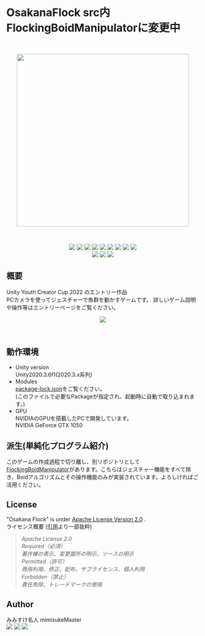 # OsakanaFlock src内FlockingBoidManipulatorに変更中
<br><p align="center">
<img src="https://user-images.githubusercontent.com/81568941/188664081-43ba3a7b-7be9-4795-883f-4e51d3c2c28a.png" width="450px"></p>
<br><p align="center">
    <img src="https://img.shields.io/badge/build-passing-test.svg?&logo=github">
    [<img src="https://img.shields.io/github/stars/mimisukeMaster/FlockingBoidManipulator?color=yellow&logo=github">](https://github.com/mimisukeMaster/HandPoseBarracuda-Gesture-Boids/star)
    [<img src="https://img.shields.io/badge/PRs-welcome-orange">](https://github.com/mimisukeMaster/HandPoseBarracuda-Gesture-Boids/pulls)
    [<img  src="https://img.shields.io/hexpm/l/plug?color=red&logo=apache">](https://www.apache.org/licenses/)
    <img src="https://img.shields.io/badge/Unity%202020.x-supported-blue.svg?&logo=unity">
    <img src="https://img.shields.io/badge/build Windows-successed-succeess.svg?&logo=windows"> 
    <img src="https://img.shields.io/badge/build WebGL-successed-succeess.svg?&logo=webgl">
    <img src="https://img.shields.io/github/repo-size/mimisukeMaster/FlockingBoidManipulator?color=ff69b4">
    [<img src="https://img.shields.io/static/v1?logo=visualstudiocode&label=&message=Open%20in%20Visual%20Studio%20Code&labelColor=2c2c32&color=007acc&logoColor=007acc">](https://open.vscode.dev/mimisukeMaster/HandPoseBarracuda-Gasture-Boids)<br>
    <img src="https://img.shields.io/github/v/release/mimisukeMaster/FlockingBoidManipulator?color=green&include_prereleases&logo=gitbook&logoColor=white">
    <img src="https://img.shields.io/github/release-date/mimisukeMaster/FlockingBoidManipulator?color=yellowgreen">
    <img src="https://img.shields.io/github/downloads/mimisukeMaster/FlockingBoidManipulator/total?color=ff6"><br>
    </p>


## 概要
Unity Youth Creator Cup 2022 のエントリー作品<br> 
PCカメラを使ってジェスチャーで魚群を動かすゲームです。
詳しいゲーム説明や操作等はエントリーページをご覧ください。
<br><p align="center">
    [<img src="https://img.shields.io/badge/Unity Youth Creator Cup 2022-Osakana Flock-blue?style=for-the-badge&logo=unity">](https://uycc.unity3d.jp/entry/2022/1545)
</p><br>
 


## 動作環境
- Unity version<br>
Unity2020.3.6f1(2020.3.x系列)
- Modules <br>
[package-lock.json](/Package-lock.json)をご覧ください。<br>
(このファイルで必要なPackageが指定され、起動時に自動で取り込まれます。)
- GPU<br>
NVIDIAのGPUを搭載したPCで開発しています。<br>
NVIDIA GeForce GTX 1050

## 派生(単純化プログラム紹介)
このゲームの作成過程で切り離し、別リポジトリとして[FlockingBoidManipulator](https://github.com/mimisukeMaster/FlockingBoidManipulator)があります。こちらはジェスチャー機能をすべて除き、Boidアルゴリズムとその操作機能のみが実装されています。よろしければご活用ください。

## License
"Osakana Flock" is under [Apache License Version 2.0](https://www.apache.org/licenses/) .<br>
ライセンス概要 ([引用](https://coliss.com/articles/build-websites/operation/work/choose-a-license-by-github.html)より一部抜粋)<br>
> *Apache License 2.0<br>
  Required（必須）<br>
  著作権の表示、変更箇所の明示、ソースの明示<br>
  Permitted（許可）<br>
  商用利用、修正、配布、サブライセンス、個人利用<br>
  Forbidden（禁止）<br>
  責任免除、トレードマークの使用*<br>

## Author
みみすけ名人 mimisukeMaster <br>
[<img src="https://img.shields.io/badge/-Twitter-%231DA1F2.svg?&style=flat-square&logo=twitter&logoColor=white">]( ://twitter.com/mimisukeMaster) [<img src="https://img.shields.io/badge/-ArtStation-artstation.svg?&style=flat-square&logo=artstation&logoColor=blue&color=gray">](https://www.artstation.com/mimisukemaster) [<img src="https://img.shields.io/badge/-Youtube-youtube.svg?&style=flat-square&logo=youtube&logoColor=white&color=red">](https://www.youtube.com/channel/UCWnmp8t4GJzcjBxhtgo9rKQ)